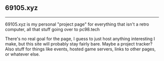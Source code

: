 ## 69105.xyz
---
69105.xyz is my personal "project page" for everything that isn't a retro computer, all that stuff going over to pc98.tech

There's no real goal for the page, I guess to just host anything interesting I make, but this site will probably stay fairly bare. Maybe a project tracker? Also stuff for things like events, hosted game servers, links to other pages, or whatever else.
